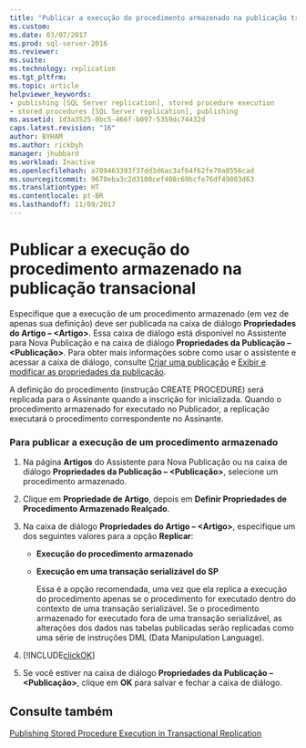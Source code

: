 ```yaml
---
title: "Publicar a execução do procedimento armazenado na publicação transacional | Microsoft Docs"
ms.custom: 
ms.date: 03/07/2017
ms.prod: sql-server-2016
ms.reviewer: 
ms.suite: 
ms.technology: replication
ms.tgt_pltfrm: 
ms.topic: article
helpviewer_keywords:
- publishing [SQL Server replication], stored procedure execution
- stored procedures [SQL Server replication], publishing
ms.assetid: 1d3a3525-0bc5-466f-b097-5359dc74432d
caps.latest.revision: "16"
author: BYHAM
ms.author: rickbyh
manager: jhubbard
ms.workload: Inactive
ms.openlocfilehash: a709463393f37dd3d6ac3af64f62fe70a8556cad
ms.sourcegitcommit: 9678eba3c2d3100cef408c69bcfe76df49803d63
ms.translationtype: HT
ms.contentlocale: pt-BR
ms.lasthandoff: 11/09/2017
---
```

# <a name="publish-execution-of-stored-procedure-in-transactional-publication"></a>Publicar a execução do procedimento armazenado na publicação transacional
  Especifique que a execução de um procedimento armazenado (em vez de apenas sua definição) deve ser publicada na caixa de diálogo **Propriedades do Artigo – \<Artigo>**. Essa caixa de diálogo está disponível no Assistente para Nova Publicação e na caixa de diálogo **Propriedades da Publicação – \<Publicação>**. Para obter mais informações sobre como usar o assistente e acessar a caixa de diálogo, consulte [Criar uma publicação](../../../relational-databases/replication/publish/create-a-publication.md) e [Exibir e modificar as propriedades da publicação](../../../relational-databases/replication/publish/view-and-modify-publication-properties.md).  
  
 A definição do procedimento (instrução CREATE PROCEDURE) será replicada para o Assinante quando a inscrição for inicializada. Quando o procedimento armazenado for executado no Publicador, a replicação executará o procedimento correspondente no Assinante.  
  
### <a name="to-publish-the-execution-of-a-stored-procedure"></a>Para publicar a execução de um procedimento armazenado  
  
1.  Na página **Artigos** do Assistente para Nova Publicação ou na caixa de diálogo **Propriedades da Publicação – \<Publicação>**, selecione um procedimento armazenado.  
  
2.  Clique em **Propriedade de Artigo**, depois em **Definir Propriedades de Procedimento Armazenado Realçado**.  
  
3.  Na caixa de diálogo **Propriedades do Artigo – \<Artigo>**, especifique um dos seguintes valores para a opção **Replicar**:  
  
    -   **Execução do procedimento armazenado**  
  
    -   **Execução em uma transação serializável do SP**  
  
         Essa é a opção recomendada, uma vez que ela replica a execução do procedimento apenas se o procedimento for executado dentro do contexto de uma transação serializável. Se o procedimento armazenado for executado fora de uma transação serializável, as alterações dos dados nas tabelas publicadas serão replicadas como uma série de instruções DML (Data Manipulation Language).  
  
4.  [!INCLUDE[clickOK](../../../includes/clickok-md.md)]  
  
5.  Se você estiver na caixa de diálogo **Propriedades da Publicação – \<Publicação>**, clique em **OK** para salvar e fechar a caixa de diálogo.  
  
## <a name="see-also"></a>Consulte também  
 [Publishing Stored Procedure Execution in Transactional Replication](../../../relational-databases/replication/transactional/publishing-stored-procedure-execution-in-transactional-replication.md)  
  
  
